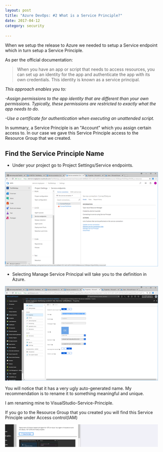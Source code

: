 ```yaml
---
layout: post
title: "Azure DevOps: #2 What is a Service Principle?"
date: 2017-04-12
category: security

---
```

When we setup the release to Azure we needed to setup a Service endpoint which in turn setup a Service Principle.

As per the official documentation:

>When you have an app or script that needs to access resources, you can set up an identity for the app and authenticate the app with its own credentials. This identity is known as a service principal.

*This approach enables you to:*

*-Assign permissions to the app identity that are different than your own permissions. Typically, these permissions are restricted to exactly what the app needs to do.*

*-Use a certificate for authentication when executing an unattended script.*

In summary, a Service Principle is an "Account" which you assign certain access to.  In our case we gave this Service Principle access to the Resource Group that we created.

## Find the Service Principle Name
- Under your project go to Project Settings/Service endpoints.

![](/images/Service-Principle-01.png)

- Selecting Manage Service Principal will take you to the definition in Azure.

![](/images/Service-Principle-02.png)

You will notice that it has a very ugly auto-generated name.  My recommendation is to rename it to something meaningful and unique.

I am renaming mine to VisualStudio-Service-Principle.

If you go to the Resource Group that you created you will find this Service Principle under Access control(IAM)

![](/images/See-Service-Principle-01-01.png)
